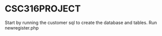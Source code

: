 # CSC316PROJECT 
Start by running the customer sql to create the database and tables.
Run newregister.php 
